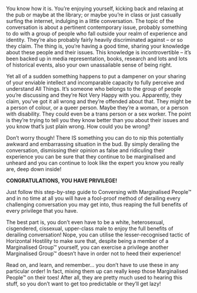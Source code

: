 You know how it is.
You’re enjoying yourself, kicking back and relaxing at the pub or maybe
at the library; or maybe you’re in class or just casually surfing the internet,
indulging in a little conversation. The topic of the conversation is about
a pertinent contemporary issue, probably something to do with a group of
people who fall outside your realm of experience and identity. They’re
also probably fairly heavily discriminated against – or so they claim.
The thing is, you’re having a good time, sharing your knowledge about these people and their issues. This knowledge is incontrovertible – it’s been backed up in media representation, books, research and lots and lots of historical events, also your own unassailable sense of being right.

Yet all of a sudden something happens to put a dampener on your sharing of your enviable intellect and incomparable capacity to fully perceive and understand All Things. It’s someone who belongs to the group of people you’re discussing and they’re Not Very Happy with you. Apparently, they claim, you’ve got it all wrong and they’re offended about that.  They might be a person of colour, or a queer person. Maybe they’re a woman, or a person with disability. They could even be a trans person or a sex worker. The point is they’re trying to tell you they know better than you about their issues and you know that’s just plain wrong. How could you be wrong?

Don’t worry though! There IS something you can do to nip this potentially awkward and embarrassing situation in the bud. By simply derailing the conversation, dismissing their opinion as false and ridiculing their experience you can be sure that they continue to be marginalised and unheard and you can continue to look like the expert you know you really are, deep down inside!

**CONGRATULATIONS, YOU HAVE PRIVILEGE!**

Just follow this step-by-step guide to Conversing with Marginalised People™ and in no time at all you will have a fool-proof method of derailing every challenging conversation you may get into, thus reaping the full benefits of every privilege that you have.

The best part is, you don’t even have to be a white, heterosexual, cisgendered, cissexual, upper-class male to enjoy the full benefits of derailing conversation! Nope, you can utilise the lesser-recognised tactic of Horizontal Hostility to make sure that, despite being a member of a Marginalised Group™ yourself, you can exercise a privilege another Marginalised Group™ doesn’t have in order not to heed their experience!

Read on, and learn, and remember… you don’t have to use these in any particular order! In fact, mixing them up can really keep those Marginalised People™ on their toes! After all, they are pretty much used to hearing this stuff, so you don’t want to get too predictable or they’ll get lazy!
